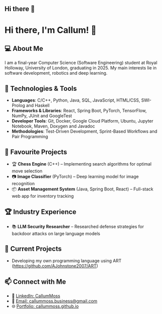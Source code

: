 ## Hi there 👋

<!--
**CallumMoss/CallumMoss** is a ✨ _special_ ✨ repository because its `README.md` (this file) appears on your GitHub profile.

Here are some ideas to get you started:

- 🔭 I’m currently working on ...
- 🌱 I’m currently learning ...
- 👯 I’m looking to collaborate on ...
- 🤔 I’m looking for help with ...
- 💬 Ask me about ...
- 📫 How to reach me: ...
- 😄 Pronouns: ...
- ⚡ Fun fact: ...
-->

# Hi there, I'm Callum! 👋

## 💻 About Me
I am a final-year Computer Science (Software Engineering) student at Royal Holloway, University of London, graduating in 2025. My main interests lie in software development, robotics and deep learning.

## 🔧 Technologies & Tools
- **Languages**: C/C++, Python, Java, SQL, JavaScript, HTML/CSS, SWI-Prolog and Haskell
- **Frameworks & Libraries**: React, Spring Boot, PyTorch, TensorFlow, NumPy, JUnit and GoogleTest
- **Developer Tools**: Git, Docker, Google Cloud Platform, Ubuntu, Jupyter Notebook, Maven, Doxygen and Javadoc
- **Methodologies**: Test-Driven Development, Sprint-Based Workflows and Pair Programming

## 🚀 Favourite Projects
- 🏆 **Chess Engine** (C++) – Implementing search algorithms for optimal move selection
- 📷 **Image Classifier** (PyTorch) – Deep learning model for image recognition
- 📦 **Asset Management System** (Java, Spring Boot, React) – Full-stack web app for inventory tracking

## 🏆 Industry Experience
- 📚 **LLM Security Researcher** – Researched defense strategies for backdoor attacks on large language models

## 🔭 Current Projects
-  Developing my own programming language using ART (https://github.com/AJohnstone2007/ART)

## 📫 Connect with Me
- 💼 [LinkedIn: CallumMoss](www.linkedin.com/in/callum-moss)
- 📧 [Email: callummoss.business@gmail.com](mailto:callummoss.business@gmail.com)
- 🌐 [Portfolio: callummoss.github.io](https://callummoss.github.io)
